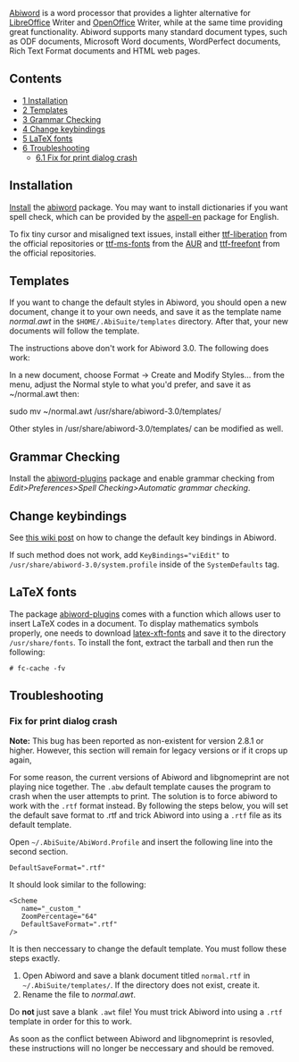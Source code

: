 [Abiword](http://www.abisource.com/) is a word processor that provides a lighter alternative for [LibreOffice](/index.php/LibreOffice "LibreOffice") Writer and [OpenOffice](/index.php/OpenOffice "OpenOffice") Writer, while at the same time providing great functionality. Abiword supports many standard document types, such as ODF documents, Microsoft Word documents, WordPerfect documents, Rich Text Format documents and HTML web pages.

## Contents

*   [1 Installation](#Installation)
*   [2 Templates](#Templates)
*   [3 Grammar Checking](#Grammar_Checking)
*   [4 Change keybindings](#Change_keybindings)
*   [5 LaTeX fonts](#LaTeX_fonts)
*   [6 Troubleshooting](#Troubleshooting)
    *   [6.1 Fix for print dialog crash](#Fix_for_print_dialog_crash)

## Installation

[Install](/index.php/Install "Install") the [abiword](https://www.archlinux.org/packages/?name=abiword) package. You may want to install dictionaries if you want spell check, which can be provided by the [aspell-en](https://www.archlinux.org/packages/?name=aspell-en) package for English.

To fix tiny cursor and misaligned text issues, install either [ttf-liberation](https://www.archlinux.org/packages/?name=ttf-liberation) from the official repositories or [ttf-ms-fonts](https://aur.archlinux.org/packages/ttf-ms-fonts/) from the [AUR](/index.php/AUR "AUR") and [ttf-freefont](https://www.archlinux.org/packages/?name=ttf-freefont) from the official repositories.

## Templates

If you want to change the default styles in Abiword, you should open a new document, change it to your own needs, and save it as the template name *normal.awt* in the `$HOME/.AbiSuite/templates` directory. After that, your new documents will follow the template.

The instructions above don't work for Abiword 3.0\. The following does work:

In a new document, choose Format -> Create and Modify Styles... from the menu, adjust the Normal style to what you'd prefer, and save it as ~/normal.awt then:

sudo mv ~/normal.awt /usr/share/abiword-3.0/templates/

Other styles in /usr/share/abiword-3.0/templates/ can be modified as well.

## Grammar Checking

Install the [abiword-plugins](https://www.archlinux.org/packages/?name=abiword-plugins) package and enable grammar checking from *Edit>Preferences>Spell Checking>Automatic grammar checking*.

## Change keybindings

See [this wiki post](http://www.abisource.com/wiki/Keyboard_bindings) on how to change the default key bindings in Abiword.

If such method does not work, add `KeyBindings="viEdit"` to `/usr/share/abiword-3.0/system.profile` inside of the `SystemDefaults` tag.

## LaTeX fonts

The package [abiword-plugins](https://www.archlinux.org/packages/?name=abiword-plugins) comes with a function which allows user to insert LaTeX codes in a document. To display mathematics symbols properly, one needs to download [latex-xft-fonts](http://movementarian.org/latex-xft-fonts-0.1.tar.gz) and save it to the directory `/usr/share/fonts`. To install the font, extract the tarball and then run the following:

```
# fc-cache -fv

```

## Troubleshooting

### Fix for print dialog crash

**Note:** This bug has been reported as non-existent for version 2.8.1 or higher. However, this section will remain for legacy versions or if it crops up again,

For some reason, the current versions of Abiword and libgnomeprint are not playing nice together. The `.abw` default template causes the program to crash when the user attempts to print. The solution is to force abiword to work with the `.rtf` format instead. By following the steps below, you will set the default save format to .rtf and trick Abiword into using a `.rtf` file as its default template.

Open `~/.AbiSuite/AbiWord.Profile` and insert the following line into the second <scheme> section.

```
DefaultSaveFormat=".rtf"

```

It should look similar to the following:

```
<Scheme
   name="_custom_"
   ZoomPercentage="64"
   DefaultSaveFormat=".rtf"
/>

```

It is then neccessary to change the default template. You must follow these steps exactly.

1.  Open Abiword and save a blank document titled `normal.rtf` in `~/.AbiSuite/templates/`. If the directory does not exist, create it.
2.  Rename the file to *normal.awt*.

Do **not** just save a blank `.awt` file! You must trick Abiword into using a `.rtf` template in order for this to work.

As soon as the conflict between Abiword and libgnomeprint is resovled, these instructions will no longer be neccessary and should be removed.